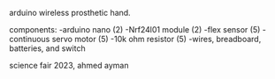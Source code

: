 arduino wireless prosthetic hand.

components:
-arduino nano (2)
-Nrf24l01 module (2)
-flex sensor (5)
-continuous servo motor (5)
-10k ohm resistor (5)
-wires, breadboard, batteries, and switch



science fair 2023, ahmed ayman
